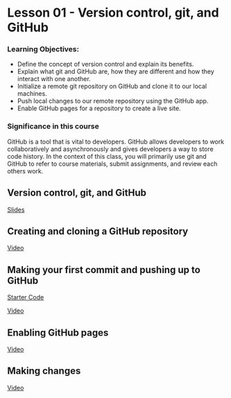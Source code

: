 # Lesson 01 - Version control, git, and GitHub

### Learning Objectives:

- Define the concept of version control and explain its benefits.
- Explain what git and GitHub are, how they are different and how they interact with one another.
- Initialize a remote git repository on GitHub and clone it to our local machines.
- Push local changes to our remote repository using the GitHub app.
- Enable GitHub pages for a repository to create a live site.

### Significance in this course

GitHub is a tool that is vital to developers. GitHub allows developers to work collaboratively and  asynchronously and gives developers a way to store code history. In the context of this class, you will primarily use git and GitHub to refer to course materials, submit assignments, and review each others work.

## Version control, git, and GitHub

[Slides](https://docs.google.com/presentation/d/1x313g5vrekrdq-617ZO0wRRxvY0q_NsC1pmCY-1hulQ/edit?usp=sharing)

## Creating and cloning a GitHub repository

[Video](https://youtu.be/2J1cULaMzCw)

## Making your first commit and pushing up to GitHub
[Starter Code](https://drive.google.com/file/d/1tVbFoTXyIwfibF6WApV29QY_LjFK6GDH/view?usp=sharing)

[Video](https://youtu.be/JwCPOaRXzSQ)

## Enabling GitHub pages

[Video](https://youtu.be/7IZ-QuJz73U)

## Making changes

[Video](https://youtu.be/tn2ZlJvNVz8)
